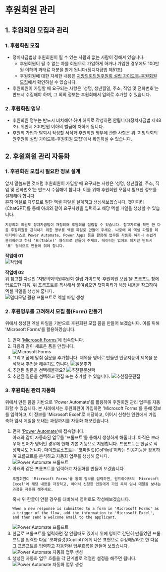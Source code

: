 # 후원회원 관리
## 1. 후원회원 모집과 관리
### 1. 후원회원 모집
- 정치자금법상 후원회원이 될 수 있는 사람과 없는 사람이 정해져 있습니다. 
  - 후원회원이 될 수 없는 자를 회원으로 가입하게 하거나 가입한 경우에도 100만원 이하의 과태료 처분을 받게 됩니다(정치자금법 제51조)  
  - 후원회원에 대한 자세한 내용은 [지방의회의원후원회 설립 가이드북-후원회원 모집](assets/지방의회의원후원회%20설립%20가이드북_설립후_02_후원회원모집.pdf)에서 확인하실 수 있습니다.
- 후원회원이 가입할 때 요구되는 사항은 '성명, 생년월일, 주소, 직업 및 전화번호'는 반드시 수집해야 하며, 그 외의 정보는 후원회에서 임의로 추가할 수 있습니다.
### 2. 후원회원 명부
- 후원회원 명부는 반드시 비치해야 하며 허위로 작성하면 안됩니다(정치자금법 제48조). 위반시 200만원 이하의 벌금에 처하게 됩니다.
- 후원회 가입과 탈퇴시 작성할 서식과 후원회원 명부에 관한 사항은 위 '지방의회의원후원회 설립 가이드북-후원회원 모집'에서 확인하실 수 있습니다.
## 2. 후원회원 관리 자동화
### 1. 후원회원 모집시 필요한 정보 설계
앞서 말씀드린 것처럼 후원회원이 가입할 때 요구되는 사항은 '성명, 생년월일, 주소, 직업 및 전화번호'는 반드시 수집해야 합니다. 이를 위해 후원회원 모집시 필요한 정보를 설계해야 합니다.  
흔히 엑셀로 다루므로 일단 엑셀 파일을 설계하고 생성해보겠습니다. 챗지피티(ChatGPT)를 통해 아래와 같이 요구사항을 입력하고 해당 엑셀 파일을 생성할 수 있습니다.
```prompt
지방의회 의원도 정치자금법이 개정되어 후원회를 설립할 수 있습니다. 참고자료를 확인 한 다음 후원회원을 관리하기 위한 명부를 엑셀 파일로 만들어 주세요. 나중에 이 엑셀 파일을 데이터베이스로 Power Automate, Power Apps 등을 활용해 업무를 자동화 하거나 손쉽게 관리하려고 하니 '표(Table)' 형식으로 만들어 주세요. 데이터는 없어도 되지만 반드시 '표' 형식으로 만들어 줘야 합니다.
```
**작업예 01**  
![작업예](images/01-multi-modal.png)

**작업예 02**  
위 참고할 자료인 '지방의회의원후원회 설립 가이드북-후원회원 모집'을 프롬프트 창에 업로드한 다음, 위 프롬프트를 복사해서 붙여넣으면 챗지피티가 해당 내용을 참고하여 엑셀 파일을 생성해 줍니다.  
![멀티모달 활용 프롬프트로 엑셀 파일 생성](images/02-multi-modal-prompt.gif)

### 2. 후원명부를 고려해서 모집 폼(Form) 만들기
위에서 생성한 엑셀 파일을 기반으로 후원회원 모집 폼을 만들어 보겠습니다. 이를 위해 'Microsoft Forms'를 활용하겠습니다.  
1. 먼저 ['Microsoft Forms'](https://forms.microsoft.com)에 접속합니다.
2. 다음과 같이 새로운 폼을 만듭니다.  
![Microsoft Forms](images/ms-forms-01-new-form.png)
3. 그리고 폼에 맞춰 질문을 추가합니다. 제목을 영어로 만들면 인공지능이 제목을 분석해서 추천을 해주기도 합니다.
![질문추가](images/ms-forms-02-new-form-ai-recommendation.png)
4. 추천된 질문을 선택해볼까요?
![추천질문선택](images/ms-forms-03-new-form-question-selection.png)
5. 추천된 질문을 선택하고 편집 또는 추가할 수 있습니다.
![추천질문편집](images/ms-forms-04-new-form-edit-question.png)

### 3. 후원회원 관리 자동화
위에서 만든 폼을 기반으로 'Power Automate'를 활용하여 후원회원 관리 업무를 자동화할 수 있습니다. 본 사례에서는 후원회원이 가입하면 'Microsoft Forms'를 통해 정보를 입력하고, 이 정보를 'Microsoft Excel'로 저장하고, 이어서 신청한 인원에게 가입 축하 임시 메일을 보내는 과정까지를 자동화 해보겠습니다.
1. 먼저 ['Power Automate'](https://make.powerautomate.com)에 접속합니다.  
   아래와 같이 자동화된 업무를 '프롬프트'를 통해서 생성하게 해줍니다. 아직은 브라우저 언어가 영어인 경우에 한해 기본 기능으로 지원합니다. 프롬프트는 한글로 작성하셔도 됩니다. 마이크로소프트는 '코파일럿(CoPilot)'이라는 인공지능을 활용하여 프롬프트를 분석하고 자동화 업무를 생성해 줍니다.
   ![Power Automate 프롬프트](images/powerautomate-01-intro-page.png)
2. 아래와 같은 프롬프트를 입력하고 자동화를 만들어 보겠습니다.
    ```prompt
    후원회원이 'Microsoft Forms'를 통해 정보를 입력하면, 원드라이브의 'Microsoft Excel'에 해당 내용을 저장하고, 이어서 신청한 인원에게 가입 축하 임시 메일을 보내는 과정을 자동화 해주세요.
    ```
    혹시 위 한글이 안될 경우를 대비해서 영어로도 작성해보겠습니다.
    ```prompt
    When a new response is submitted to a form in 'Microsoft Forms' as a trigger of the flow, add the information to 'Microsoft Excel', and then send a welcome email to the applicant.
    ```    
    ![Power Automate 프롬프트](images/powerautomate-02-prompt.png)
3. 한글로 프롬프트를 입력하면 잘 안될때도 있어서 위에 영어로 간단히 만들었던 프롬프트를 입력한 다음 '코파일럿(Copilot)'에게 나은 표현으로 수정해달라고 한 다음 그 프롬프트를 입력하고 자동화된 업무흐름을 만들어 보았습니다.
    ![Power Automate 자동화 업무 생성](images/powerautomate-03-run-a-prompt.gif)
4. 생성된 자동화 업무 흐름을 각 단계별로 적절한 설정을 해주면 됩니다.  
    ![Power Automate 자동화 업무 생성](images/powerautomate-04-configure-the-flow.png)
